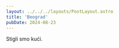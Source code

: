 ```yaml
---
layout: ../../../layouts/PostLayout.astro
title: 'Beograd'
pubDate: 2024-08-23
---
```


Stigli smo kući.
